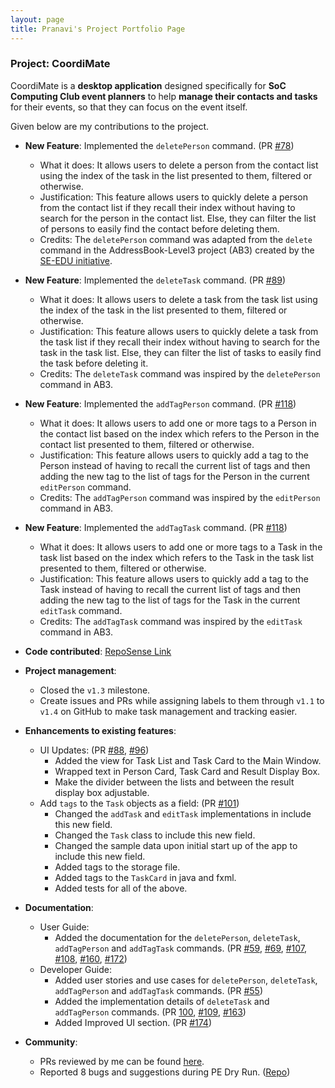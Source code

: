 ```yaml
---
layout: page
title: Pranavi's Project Portfolio Page
---
```


### Project: CoordiMate

CoordiMate is a **desktop application** designed specifically for **SoC Computing Club event planners** to help **manage their contacts and tasks** for their events, so that they can focus on the event itself.

Given below are my contributions to the project.

* **New Feature**: Implemented the `deletePerson` command. (PR [#78](https://github.com/AY2324S1-CS2103T-T10-2/tp/pull/78))
    * What it does: It allows users to delete a person from the contact list using the index of the task in the list 
      presented to them, filtered or otherwise.
    * Justification: This feature allows users to quickly delete a person from the contact list if they recall their 
      index without having to search for the person in the contact list. Else, they can filter the list of persons 
      to easily find the contact before deleting them.
    * Credits: The `deletePerson` command was adapted from the `delete` command in the AddressBook-Level3 project 
      (AB3) created by the [SE-EDU initiative](https://se-education.org).

* **New Feature**: Implemented the `deleteTask` command. (PR [#89](https://github.com/AY2324S1-CS2103T-T10-2/tp/pull/89))
    * What it does: It allows users to delete a task from the task list using the index of the task in the list 
  presented to them, filtered or otherwise.
    * Justification: This feature allows users to quickly delete a task from the task list if they recall their index without having to search for the task in the task list. Else, they can filter the list of tasks to easily find the task before deleting it.
    * Credits: The `deleteTask` command was inspired by the `deletePerson` command in AB3.

* **New Feature**: Implemented the `addTagPerson` command. (PR [#118](https://github.com/AY2324S1-CS2103T-T10-2/tp/pull/118))
    * What it does: It allows users to add one or more tags to a Person in the contact list based on the index which 
      refers to the Person in the contact list presented to them, filtered or otherwise.
    * Justification: This feature allows users to quickly add a tag to the Person instead of having to recall the 
      current list of tags and then adding the new tag to the list of tags for the Person in the current 
      `editPerson` command.
    * Credits: The `addTagPerson` command was inspired by the `editPerson` command in AB3.

* **New Feature**: Implemented the `addTagTask` command. (PR [#118](https://github.com/AY2324S1-CS2103T-T10-2/tp/pull/118))
  * What it does: It allows users to add one or more tags to a Task in the task list based on the index which
    refers to the Task in the task list presented to them, filtered or otherwise.
  * Justification: This feature allows users to quickly add a tag to the Task instead of having to recall the
    current list of tags and then adding the new tag to the list of tags for the Task in the current
    `editTask` command.
  * Credits: The `addTagTask` command was inspired by the `editTask` command in AB3.

* **Code contributed**: [RepoSense Link](https://nus-cs2103-ay2324s1.github.io/tp-dashboard/?search=pra-navi&breakdown=true)

* **Project management**:
    * Closed the `v1.3` milestone.
    * Create issues and PRs while assigning labels to them through `v1.1` to `v1.4` on GitHub to make task 
      management and tracking easier.

* **Enhancements to existing features**:
    * UI Updates: (PR [#88](https://github.com/AY2324S1-CS2103T-T10-2/tp/pull/88), [#96](https://github.com/AY2324S1-CS2103T-T10-2/tp/pull/96))
      * Added the view for Task List and Task Card to the Main Window.
      * Wrapped text in Person Card, Task Card and Result Display Box.
      * Make the divider between the lists and between the result display box adjustable.
    * Add `tags` to the `Task` objects as a field: (PR [#101](https://github.com/AY2324S1-CS2103T-T10-2/tp/pull/101))
      * Changed the `addTask` and `editTask` implementations in include this new field.
      * Changed the `Task` class to include this new field.
      * Changed the sample data upon initial start up of the app to include this new field.
      * Added tags to the storage file.
      * Added tags to the `TaskCard` in java and fxml.
      * Added tests for all of the above.

* **Documentation**:
    * User Guide:
        * Added the documentation for the `deletePerson`, `deleteTask`, `addTagPerson` and `addTagTask` commands. 
          (PR [#59](https://github.com/AY2324S1-CS2103T-T10-2/tp/pull/59), [#69](https://github.com/AY2324S1-CS2103T-T10-2/tp/pull/69), [#107](https://github.com/AY2324S1-CS2103T-T10-2/tp/pull/107), 
          [#108](https://github.com/AY2324S1-CS2103T-T10-2/tp/pull/108), [#160](https://github.com/AY2324S1-CS2103T-T10-2/tp/pull/160), [#172](https://github.com/AY2324S1-CS2103T-T10-2/tp/pull/172))
    * Developer Guide:
        * Added user stories and use cases for `deletePerson`, `deleteTask`, `addTagPerson` and `addTagTask` 
          commands. (PR [#55](https://github.com/AY2324S1-CS2103T-T10-2/tp/pull/55))
        * Added the implementation details of `deleteTask` and `addTagPerson` commands. (PR [100](https://github.com/AY2324S1-CS2103T-T10-2/tp/pull/100), [#109](https://github.com/AY2324S1-CS2103T-T10-2/tp/pull/109), 
          [#163](https://github.com/AY2324S1-CS2103T-T10-2/tp/pull/163)) 
        * Added Improved UI section. (PR [#174](https://github.com/AY2324S1-CS2103T-T10-2/tp/pull/174))

* **Community**:
    * PRs reviewed by me can be found [here](https://github.com/AY2324S1-CS2103T-T10-2/tp/pulls?q=is%3Apr+reviewed-by%3Apra-navi).
    * Reported 8 bugs and suggestions during PE Dry Run. ([Repo](https://github.com/pra-navi/ped/issues))
